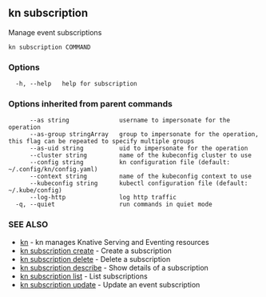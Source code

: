 ## kn subscription

Manage event subscriptions

```
kn subscription COMMAND
```

### Options

```
  -h, --help   help for subscription
```

### Options inherited from parent commands

```
      --as string              username to impersonate for the operation
      --as-group stringArray   group to impersonate for the operation, this flag can be repeated to specify multiple groups
      --as-uid string          uid to impersonate for the operation
      --cluster string         name of the kubeconfig cluster to use
      --config string          kn configuration file (default: ~/.config/kn/config.yaml)
      --context string         name of the kubeconfig context to use
      --kubeconfig string      kubectl configuration file (default: ~/.kube/config)
      --log-http               log http traffic
  -q, --quiet                  run commands in quiet mode
```

### SEE ALSO

* [kn](kn.md)	 - kn manages Knative Serving and Eventing resources
* [kn subscription create](kn_subscription_create.md)	 - Create a subscription
* [kn subscription delete](kn_subscription_delete.md)	 - Delete a subscription
* [kn subscription describe](kn_subscription_describe.md)	 - Show details of a subscription
* [kn subscription list](kn_subscription_list.md)	 - List subscriptions
* [kn subscription update](kn_subscription_update.md)	 - Update an event subscription

